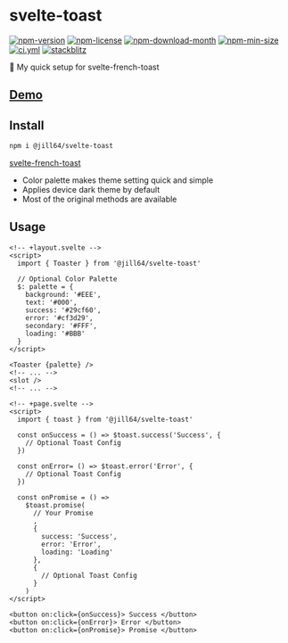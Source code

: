 <!----- BEGIN GHOST DOCS HEADER ----->

# svelte-toast

[![npm-version](https://img.shields.io/npm/v/@jill64/svelte-toast)](https://npmjs.com/package/@jill64/svelte-toast) [![npm-license](https://img.shields.io/npm/l/@jill64/svelte-toast)](https://npmjs.com/package/@jill64/svelte-toast) [![npm-download-month](https://img.shields.io/npm/dm/@jill64/svelte-toast)](https://npmjs.com/package/@jill64/svelte-toast) [![npm-min-size](https://img.shields.io/bundlephobia/min/@jill64/svelte-toast)](https://npmjs.com/package/@jill64/svelte-toast) [![ci.yml](https://github.com/jill64/svelte-toast/actions/workflows/ci.yml/badge.svg)](https://github.com/jill64/svelte-toast/actions/workflows/ci.yml) [![stackblitz](https://img.shields.io/badge/StackBlitz-jill64--svelte--toast-dodgerblue)](https://stackblitz.com/edit/jill64-svelte-toast?file=src%2Froutes%2FDemo.svelte)

🍞 My quick setup for svelte-french-toast

## [Demo](https://stackblitz.com/edit/jill64-svelte-toast?file=src%2Froutes%2FDemo.svelte)

## Install

```sh
npm i @jill64/svelte-toast
```

<!----- END GHOST DOCS HEADER ----->

[svelte-french-toast](https://github.com/kbrgl/svelte-french-toast)

- Color palette makes theme setting quick and simple
- Applies device dark theme by default
- Most of the original methods are available

## Usage

```svelte:+layout.svelte
<!-- +layout.svelte -->
<script>
  import { Toaster } from '@jill64/svelte-toast'

  // Optional Color Palette
  $: palette = {
    background: '#EEE',
    text: '#000',
    success: '#29cf60',
    error: '#cf3d29',
    secondary: '#FFF',
    loading: '#BBB'
  }
</script>

<Toaster {palette} />
<!-- ... -->
<slot />
<!-- ... -->
```

```svelte:+page.svelte
<!-- +page.svelte -->
<script>
  import { toast } from '@jill64/svelte-toast'

  const onSuccess = () => $toast.success('Success', {
    // Optional Toast Config
  })

  const onError= () => $toast.error('Error', {
    // Optional Toast Config
  })

  const onPromise = () =>
    $toast.promise(
      // Your Promise
      ,
      {
        success: 'Success',
        error: 'Error',
        loading: 'Loading'
      },
      {
        // Optional Toast Config
      }
    )
</script>

<button on:click={onSuccess}> Success </button>
<button on:click={onError}> Error </button>
<button on:click={onPromise}> Promise </button>
```
